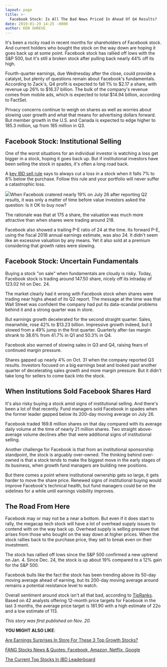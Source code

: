 ```yaml
---
layout: page
title: >-
  Facebook Stock: Is All The Bad News Priced In Ahead Of Q4 Results?
date: 2019-01-29 14:25 -0800
author: KEN SHREVE
---
```





It's been a rocky road in recent months for shareholders of Facebook stock. And current holders who bought the stock on the way down are hoping it goes back up at some point. Facebook stock has rallied off lows with the S&P 500, but it's still a broken stock after pulling back nearly 44% off its high.




Fourth-quarter earnings, due Wednesday after the close, could provide a catalyst, but plenty of questions remain about Facebook's fundamentals. According to Zack's, Q4 profit is expected to fall 1% to \$2.17 a share, with revenue up 26% to \$16.37 billion. The bulk of the company's revenue comes from mobile ads, which is expected to total \$14.94 billion, according to FactSet.


Privacy concerns continue to weigh on shares as well as worries about slowing user growth and what that means for advertising dollars forward. But member growth in the U.S. and Canada is expected to edge higher to 185.3 million, up from 185 million in Q3.


Facebook Stock: Institutional Selling
-------------------------------------


One of the worst situations for an individual investor is watching a loss get bigger in a stock, hoping it goes back up. But if institutional investors have been selling the stock in spades, it's often a long road back.


A [key IBD sell rule](https://www.investors.com/how-to-invest/investors-corner/still-the-no-1-rule-for-stock-investors-always-cut-your-losses-short/) says to always cut a loss in a stock when it falls 7% to 8% below the purchase. Follow this rule and your portfolio will never suffer a catastrophic loss.


![](https://www.investors.com/wp-content/uploads/2018/08/IC1c080218-249x300.jpg)When Facebook cratered nearly 19% on July 26 after reporting Q2 results, it was only a matter of time before value investors asked the question: Is it OK to buy now?


The rationale was that at 175 a share, the valuation was much more attractive than when shares were trading around 218.


Facebook also showed a trailing P-E ratio of 24 at the time. Its forward P-E, using the fiscal 2018 annual earnings estimate, was also 24. It didn't seem like an excessive valuation by any means. Yet it also sold at a premium considering that growth rates were slowing.


Facebook Stock: Uncertain Fundamentals
--------------------------------------


Buying a stock "on sale" when fundamentals are cloudy is risky. Today, Facebook stock is trading around 147.50 share, nicely off its intraday of 123.02 hit on Dec. 24.


The market clearly had it wrong with Facebook stock when shares were trading near highs ahead of its Q2 report. The message at the time was that Wall Street was confident the company had put its data-scandal problems behind it and a strong quarter was in store.



But earnings growth decelerated for the second straight quarter. Sales, meanwhile, rose 42% to \$13.23 billion. Impressive growth indeed, but it slowed from a 49% jump in the first quarter. Quarterly after-tax margin shrank to 38.6% from 41.7% in Q1 and 50.3% in Q4.


Facebook also warned of slowing sales in Q3 and Q4, raising fears of continued margin pressure.


Shares gapped up nearly 4% on Oct. 31 when the company reported Q3 results. Investors focused on a big earnings beat and looked past another quarter of decelerating sales growth and more margin pressure. But it didn't take long for sellers to come back into the stock.


When Institutions Sold Facebook Shares Hard
-------------------------------------------


It's also risky buying a stock amid signs of institutional selling. And there's been a lot of that recently. Fund managers sold Facebook in spades when the former leader gapped below its 200-day moving average on July 26.


Facebook traded 169.8 million shares on that day compared with its average daily volume at the time of nearly 21 million shares. Two straight above-average volume declines after that were additional signs of institutional selling.


Another challenge for Facebook is that from an institutional sponsorship standpoint, the stock is arguably over-owned. The thinking behind over-owned is that a stock tends to make the biggest move in the early stages of its business, when growth fund managers are building new positions.


But there comes a point where institutional ownership gets so large, it gets harder to move the share price. Renewed signs of institutional buying would improve Facebook's technical health, but fund managers could be on the sidelines for a while until earnings visibility improves.


The Road From Here
------------------


Facebook may or may not be a near a bottom. But even if it does start to rally, the megacap tech stock will have a lot of overhead supply issues to contend with on the way back up. Overhead supply is selling pressure that arises from those who bought on the way down at higher prices. When the stock rallies back to the purchase price, they sell to break even on their investment.


The stock has rallied off lows since the S&P 500 confirmed a new uptrend on Jan. 4. Since Dec. 24, the stock is up about 19% compared to a 12% gain for the S&P 500.


Facebook bulls like the fact the stock has been trending above its 50-day moving average ahead of earning, but its 200-day moving average around remains a potential resistance level to watch.


Overall sentiment around stock isn't all that bad, according to [TipRanks](https://www.tipranks.com/stocks/fb/price-target). Based on 42 analysts offering 12-month price targets for Facebook in the last 3 months, the average price target is 181.90 with a high estimate of 22o and a low estimate of 113.


*This story was first published on Nov. 20.*


**YOU MIGHT ALSO LIKE**:


[Are Earnings Surprises In Store For These 3 Top Growth Stocks?](https://www.investors.com/research/earnings-preview/options-trading-paypal-fang-stock-earnings/)


[FANG Stocks News & Quotes: Facebook, Amazon, Netflix, Google](https://www.investors.com/news/technology/fang-stocks-news-quotes-facebook-amazon-netflix-google/)


[The Current Top Stocks In IBD Leaderboard](https://leaderboard.investors.com/#/leaders/leadersnearabuypoint)




